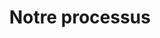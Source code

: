 ---
title: "Notre processus"
layout: post
lang: fr
lang-ref: 112-process
section: 1
category: 
  - projects
hero:
  image:
    src: 1.12-tx-heading.jpg
    alt: Une photo de béchers, dont l'un est rempli d'un liquide vert vif et transparent.
  standards:
    - users
    - accessibility
    - iterate
blocks:
  - type: title
    label: Processus de dotation type du GC
  - La présente section compare un processus de dotation type du GC à un processus de dotation type utilisant le Nuage de talents. Il est important de noter qu’il existe toujours des variations dans chaque processus de dotation du GC, et la description ci-après n’a pas pour but de présenter, comme un absolu, ce qui se produit dans tous les cas. Cela dit, la description d’un processus de dotation type du GC est conforme à ce que nous avons entendu à maintes reprises pendant les essais auprès des candidats, des gestionnaires d’embauche et des conseillers en RH. Elle est également conforme aux constatations des ministères présentées dans le cadre d’Objectif 2020, ainsi qu’aux travaux de schématisation et de recherche approfondis de l’équipe de réduction de la paperasse, qui a examiné la question de la durée du processus de dotation de 2014 à 2016.
  - On nous a dit que, lors d’un processus de dotation type du GC, les gestionnaires commencent habituellement en utilisant un énoncé des critères de mérite (ÉCM) existant pour la même classification et le même niveau, fourni par leur équipe des RH, comme référence pour la rédaction de leur propre ÉCM. Souvent, la liste des critères de l’ÉCM précédent était utilisée dans le nouvel ÉCM, même dans les cas où les particularités du poste étaient différentes. La plupart des critères précisaient un certain nombre d’années d’expérience comme exigence. Les autres renseignements sur le poste (p. ex., culture d’équipe, tâches clés, etc.) étaient habituellement minimes ou inexistants.
  - Au cours du processus d’embauche, nous avons constaté qu’on demandait souvent aux candidats de fournir des exemples détaillés de la façon dont ils répondent à chacun des critères. Les candidats fournissaient habituellement de longues réponses et utilisaient des mots-clés de l’offre d’emploi pour maximiser la probabilité d’être présélectionnés. De nombreux processus exigeaient également que les candidats soumettent leur curriculum vitæ.
  - On nous a dit qu’il est tout à fait habituel qu’on reçoive des centaines, voire des milliers de candidatures dans le cadre d’un processus de dotation, ce que de nombreux conseillers en RH et gestionnaires ont qualifié d’accablant. Certains ministères ont utilisé diverses méthodes, comme des sélections aléatoires, pour réduire le volume de candidatures avant de les évaluer. Les demandes d’emploi étaient téléchargées en un seul fichier PDF par le conseiller en RH et communiquées aux gestionnaires. (Dans les processus où le nombre de demandes d’emploi était très élevé, plusieurs douzaines de demandes d’emploi étaient incluses dans chaque fichier, et les gestionnaires en recevaient plusieurs.) Les gestionnaires devaient utiliser leur propre méthode pour faire le suivi des candidats.
  - De nombreux ministères exigeaient que les gestionnaires élaborent un plan d’évaluation et des documents d’évaluation avant d’avoir accès aux demandes d’emploi. Au cours du processus d’évaluation, la question de savoir si les candidats recevaient des communications sur leur statut dépendait de chacun des gestionnaires et des conseillers en RH. L’appui que recevaient les gestionnaires variait considérablement d’un ministère à l’autre pour ce qui est de l’élaboration des documents d’évaluation, de l’évaluation des candidats et de la communication des résultats aux candidats à différentes étapes.
  - Une fois qu’un candidat était sélectionné, selon le poste, il pouvait devoir subir des évaluations des langues officielles. Tous les candidats sélectionnés devaient obtenir la cote de sécurité appropriée. Les évaluations de langue seconde ne pouvaient être planifiées que par les conseillers en RH, alors que le processus d’obtention de la cote de sécurité différait selon les ministères.
  - Pour achever le processus de dotation, le conseiller en RH recueillait tous les documents requis auprès du candidat et du gestionnaire afin d’obtenir l’approbation interne. La liste des documents requis variait légèrement d’un ministère à l’autre, tout comme le processus d’approbation interne. Ces documents étaient habituellement présentés ensemble pendant que le candidat subissait une évaluation de langue seconde et obtenait sa cote de sécurité. La lettre d’offre était envoyée une fois que l’approbation interne avait été obtenue, que l’évaluation de la langue seconde avait été effectuée et que la cote de sécurité avait été accordée.
  - type: title
    label: Qu’est-ce qui distingue le Nuage de talents?
  - type: subtitle
    label: Réfléchir à chaque élément et les mettre à l’essai
  - Tous les aspects du site du Nuage de talents sont rigoureusement mis à l’essai auprès des utilisateurs. Collectivement, ces éléments indépendants ont une incidence sur la durée du processus de dotation et sur les résultats d’embauche.
  - Nous avons mis l’accent sur les éléments auxquels répondent les candidats externes. Pour bon nombre d’entre eux, il s’agit de leur première expérience d’embauche au GC, et la présentation d’un site a une énorme influence sur la décision des meilleurs talents de postuler ou non. De nombreux utilisateurs laissent entendre que l’organisation ressemblera beaucoup à la plateforme elle-même, surtout lorsqu’il s’agit de recruter des talents dans les domaines numériques et technologiques.
  - Nous avons travaillé avec les utilisateurs pour remettre en question tous les éléments, vraiment tous les éléments, qui se retrouvaient sur le site. Nous avons examiné toutes sortes de choses, de la palette de couleurs au niveau de lecture, en passant par l’examen du langage genré et la facilité d’utilisation pour les personnes qui ont d’autres considérations en matière d’accessibilité. Les communautés autochtones et les groupes sous-représentés ont participé au processus de conception et ont fourni des renseignements remarquables sur des éléments du langage, du processus et de la configuration de la plateforme qui leur ont permis de se sentir inclus et de postuler à des emplois ou qui les en ont empêchés.
  - De plus, nous avons mis à l’essai les simples exigences de courtoisie liées à l’embauche, c’est-à-dire la question de savoir si les candidats estiment que le processus est équitable, compréhensible, inclusif, réceptif et opportun.
  - Le Nuage de talents a également repensé de façon importante le processus par lequel les gestionnaires arrivent à l’énoncé des critères de mérite (ÉCM), en instaurant une conception de la dotation axée sur les incidences et une nouvelle méthodologie de réduction des préjugés qui met l’accent sur les compétences plutôt que sur un nombre prédéterminé d’années d’expérience. Les théories et les mises en œuvre consistaient à examiner chaque étape du processus d’élaboration des offres d’emploi.
  - type: subtitle
    label: Modifier les renseignements qui sont communiqués et la façon dont ils sont communiqués
  - "Lorsque le Nuage de talents a été mis en service en octobre 2018, il a normalisé l’inclusion des éléments suivants dans une offre d’emploi : les énoncés des incidences, les tâches clés, les exigences professionnelles, les renseignements sur la culture d’équipe, les profils des gestionnaires et la question de savoir si le travail à distance, les horaires flexibles et le télétravail étaient autorisés pour ce poste. À l’époque, il s’agissait de nouveaux éléments pour une offre d’emploi du gouvernement du Canada. Le Nuage de talents a également conçu sa plateforme pour afficher publiquement le nombre de candidatures reçues en temps réel pour chaque offre d’emploi."
  - La plateforme comprend des outils pour la préparation d’une offre d’emploi qui serait optimisée afin de donner les meilleurs résultats d’embauche et un outil de planification de l’évaluation (mais pas les évaluations elles-mêmes). En liant la liste des critères au plan d’évaluation, les gestionnaires et les conseillers en RH peuvent avoir des discussions éclairées sur la façon dont les choix faits dans l’offre d’emploi pourraient avoir une incidence sur la durée de l’évaluation. Tous les outils ont été élaborés pour mettre l’accent sur la réduction de la durée du processus de dotation, l’augmentation de la diversité des candidatures et le fait de trouver le meilleur candidat pour le poste, en tenant compte à la fois des compétences spécialisées et de l’adaptation à la culture.
  - type: subtitle
    label: Porter attention aux comportements humains
  - Bon nombre de nos interventions visent à encourager les comportements souhaitables ou à éliminer les sources d’irritation pour nos utilisateurs. Le processus de demande d’emploi est divisé en différentes sections afin qu’il soit plus facile pour les candidats, surtout ceux qui n’ont jamais postulé à un emploi au gouvernement, de s’y retrouver. Tout au long du processus, des instructions axées sur le comportement encouragent les candidats à se demander attentivement s’ils sont des candidats appropriés pour le poste, et des directives leur expliquent la façon de présenter une demande d’emploi de bonne qualité. Nous avons également conçu une promesse d’intégrité pour inciter les candidats à fournir des renseignements véridiques.
  - Lors de la conception, nous avons porté une attention particulière à la façon de faciliter le processus de dotation pour les gestionnaires (tout en respectant les exigences en matière de RH), notamment en examinant les rôles que jouent la procrastination et la communication dans la détermination de la durée moyenne du processus de dotation. Les interventions vont de l’autoremplissage de certains champs d’offres d’emploi en fonction de la sélection du gestionnaire au tri préalable des demandes par statut prioritaire, niveau d’expérience et statut de citoyen.
  - De même, lorsque des comportements souhaitables de la part des gestionnaires et des conseillers en RH pourraient contribuer à réduire le temps de dotation ou à améliorer la qualité de l’embauche, nous avons prévu des incitations tout au long du processus pour encourager ces comportements. Par exemple, les gestionnaires sont encouragés à appuyer le travail à distance et les horaires flexibles. On leur rappelle également d’optimiser les critères de sélection pour obtenir les meilleurs résultats. De plus, le Nuage de talents a créé des portails distincts pour les RH et les gestionnaires avec des fonctions de suivi du temps, ce qui permet à tous ceux qui participent à un processus de savoir exactement qui était responsable de l’étape suivante du processus, et quelles pourraient être les raisons des retards.
  - type: title
    label: Qu’est-ce qui ne change pas avec le Nuage de talents?
  - Parmi toutes les étapes du processus d’embauche, l’achèvement de l’embauche est le domaine dans lequel le Nuage de talents a le moins d’influence. Les interventions à cet égard ont été minimes. Il s’agit notamment de l’élément du processus de dotation sur lequel le Nuage de talents n’a presque pas pu exercer d’influence pour ce qui est de réduire la durée du processus de dotation (voir la section sur les expériences liées à la réduction de la durée du processus de dotation).
  - Cela dit, nous avons essayé de fournir tous les renseignements pertinents aux candidats afin qu’ils puissent se préparer. Nous avons également travaillé avec les gestionnaires et les conseillers en RH pour repenser la façon dont certaines des étapes (p. ex., l’évaluation de la langue seconde et d’autres évaluations) pourraient se dérouler en parallèle. Nous avons beaucoup travaillé sur la mise au propre du dossier des RH. Nous ne publions notamment que les fonctionnalités associées par étapes, avec des versions alpha et bêta. Toutes les fonctions (comme le suivi du temps et les outils de compte rendu des décisions) n’ont pas encore été entièrement diffusées.
  - Pour ce qui est de l’obtention de la cote de sécurité, nous avons travaillé avec le bureau de la sécurité pour concevoir et créer un formulaire de cote de fiabilité en ligne en tant que prototype.
  - type: process
    chunks:
      - name: Publier une offre d’emploi
        graphic:
          src: 1.12-process-1.png
          alt: "Un graphique présentant une variété d'objets qui représentent le processus de publication d'un emploi, y compris une liste de contrôle, le profil d'une personne et une horloge."
        steps:
          - key: 1
            name: Offre d’emploi optimisée
            items:
              - Conception de la dotation axée sur les incidences
              - Exigences professionnelles
              - Études et expérience équivalente
              - Optimisation des critères de sélection pour obtenir de meilleurs résultats
              - Incitation des gestionnaires à appuyer le travail à distance et les horaires flexibles
              - Tenir compte de la culture d’équipe, du contexte opérationnel et du style de leadership
              - Base de données de compétences évolutives avec possibilité d’ajouter des spécifications liées au poste
          - key: 2
            name: Plan d’évaluation
            items:
              - Schématisation des critères de sélection en fonction du processus d’évaluation
              - Accélération de la conversation gestionnaire-RH
              - Prévision du délai minimal d’embauche et de réévaluation
          - key: 3
            name: Approbations et publication
            items:
              - Toutes les approbations sont en place
              - Lien publié dans Emplois GC
              - Autorisation en matière de priorité et respect des politiques
              - Suivi du statut de l’offre d’emploi et responsable
              - Interaction par l’entremise des plateformes des gestionnaires et des RH pour réduire l’achalandage de courriels
              - Surveillance continue du taux de demandes d’emploi
      - name: Postuler à un emploi
        graphic:
          src: 1.12-process-2.png
          alt: "Un graphique présentant une variété d'objets qui représentent le processus de candidature, y compris une pièce d'échec, une ligne de temps et une horloge."
        steps:
          - key: 4
            name: Parcourir les offres d’emploi
            items:
              - Les annonces affichent de l’information sur les incidences, les tâches clés, la culture d’équipe, le contexte opérationnel et le style de leadership.
              - Sensibilisation ciblée des candidats.
              - Affichage clair du nombre de candidats et du compte à rebours jusqu’à la date de clôture.
              - Clarté quant à savoir si le travail à distance, le télétravail et les horaires flexibles sont autorisés.
          - key: 5
            name: Préparer une demande d’emploi
            items:
              - Accessibles et inclusives par définition
              - Instructions et navigation axées sur le comportement
              - Données probantes sur les exigences professionnelles
              - Évaluation de l’efficacité de l’autoévaluation
              - Promesse d’intégrité
          - key: 6
            name: Profils et compétences
            items:
              - Récits et applications de compétences réutilisables
              - La façon dont les profils ont été (et n’ont pas été) utilisés
              - Champs de profil
      - name: Évaluation des candidats
        graphic:
          src: 1.12-process-3.png
          alt: "Un graphique présentant une variété d'objets qui représentent le processus d'évaluation, y compris une liste de contrôle, une enveloppe postale, des graphiques et des tableaux."
        steps:
          - key: 7
            name: Volume de demandes d’emploi
            items:
              - Langage des demandes d’emploi conçu pour modifier les taux d’application
              - Examen des demandes d’emploi en temps réel (dès leur soumission)
              - Interventions pour gérer le volume de demandes d’emploi
          - key: 8
            name: Filtrage des demandes d’emploi
            items:
              - Mise en page, texte et flux pour réduire la procrastination.
              - Présélection prioritaire intégrée.
              - Présélection des candidats par statut prioritaire, niveau d’expérience et statut de citoyen.
              - Tri automatique à mesure que les gestionnaires prennent des décisions en matière de filtrage.
          - key: 9
            name: Évaluations
            items:
              - Modèle de courriel
              - Rappel au sujet des prochaines étapes
              - Modèle de compte rendu de la décision
              - Exportations dans Excel à l’usage des RH
      - name: Achever l’embauche
        graphic:
          src: 1.12-fr-process-4.png
          alt: "A graphic showcasing a variety of objects that represent hiring finalization, including an applicant profile, a shield with a checkmark, and a person saying 'You're hired!'."
        steps:
          - key: 10
            name: Évaluation linguistique
            items:
              - Utilisation d’un langage que les candidats comprennent
              - Recommandations pour la première évaluation de langue seconde (ELS)
          - key: 11
            name: Autorisation de sécurité
            items:
              - Vérification du casier judiciaire à l’étranger
              - Formulaire de sécurité en ligne pour l’obtention d’une cote de fiabilité (mise à l’essai seulement)
          - key: 12
            name: Dossier de dotation définitif
            items:
              - Numéro d’autorisation en matière de priorité mis en place
              - Documents à l’appui
              - Outil de compte rendu des décisions (conçu et mis à l’essai, mais non diffusé.)
---